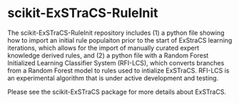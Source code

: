 # scikit-ExSTraCS-RuleInit

The scikit-ExSTraCS-RuleInit repository includes (1) a python file showing how to import an initial rule populaiton prior to the start of ExStraCS learning iterations, which allows for the import of manually curated expert knowledge derived rules, and (2) a python file with a Random Forest Initialized Learning Classifier System (RFI-LCS), which converts branches from a Random Forest model to rules used to intialize ExSTraCS. RFI-LCS is an experimental algorithm that is under active development and testing. 

Please see the scikit-ExSTraCS package for more details about ExSTraCS. 



